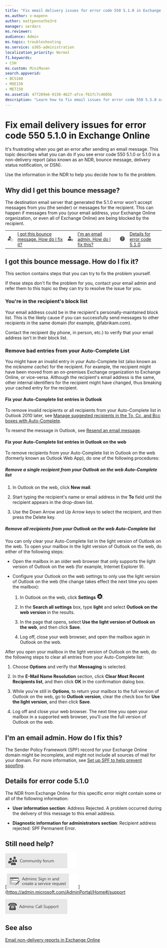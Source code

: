 ```yaml
---
title: "Fix email delivery issues for error code 550 5.1.0 in Exchange Online"
ms.author: v-mapenn
author: mattpennathe3rd
manager: serdars
ms.reviewer: 
audience: Admin
ms.topic: troubleshooting
ms.service: o365-administration
localization_priority: Normal
f1.keywords:
- CSH
ms.custom: MiniMaven
search.appverid:
- BCS160
- MOE150
- MET150
ms.assetid: 477289e6-9150-4627-afce-f61fc7c4605b
description: "Learn how to fix email issues for error code 550 5.5.0 or address rejected: SPF Permanent Error in Exchange Online (the destination email server won't accept messages from the sender or for the recipient)."
---
```


# Fix email delivery issues for error code 550 5.1.0 in Exchange Online

It's frustrating when you get an error after sending an email message. This topic describes what you can do if you see error code 550 5.1.0 or 5.1.0 in a non-delivery report (also known as an NDR, bounce message, delivery status notification, or DSN).

Use the information in the NDR to help you decide how to fix the problem.

## Why did I get this bounce message?

The destination email server that generated the 5.1.0 error won't accept messages from you (the sender) or messages for the recipient. This can happen if messages from you (your email address, your Exchange Online organization, or even all of Exchange Online) are being blocked by the recipient.

|||||||
|:-----|:-----|:-----|:-----|:-----|:-----|
|![Email user icon](../../media/31425afd-41a9-435e-aa85-6886277c369b.png)|[I got this bounce message. How do I fix it?](#i-got-this-bounce-message-how-do-i-fix-it)|![Email admin icon](../../media/3d4c569e-b819-4a29-86b1-4b9619cf2acf.png)|[I'm an email admin. How do I fix this?](#im-an-email-admin-how-do-i-fix-this)|![Help symbol](../../media/5bf13e77-0400-4dda-a569-b99b8a918b48.png)|[Details for error code 5.1.0](#details-for-error-code-510)|

## I got this bounce message. How do I fix it?

This section contains steps that you can try to fix the problem yourself.

If these steps don't fix the problem for you, contact your email admin and refer them to this topic so they can try to resolve the issue for you.

### You're in the recipient's block list

Your email address could be in the recipient's personally-maintained block list. This is the likely cause if you can successfully send messages to other recipients in the same domain (for example, @fabrikam.com).

Contact the recipient (by phone, in person, etc.) to verify that your email address isn't in their block list.

### Remove bad entries from your Auto-Complete List

You might have an invalid entry in your Auto-Complete list (also known as the _nickname cache_) for the recipient. For example, the recipient might have been moved from an on-premises Exchange organization to Exchange Online, or vice-versa. Although the recipient's email address is the same, other internal identifiers for the recipient might have changed, thus breaking your cached entry for the recipient.

#### Fix your Auto-Complete list entries in Outlook

To remove invalid recipients or all recipients from your Auto-Complete list in Outlook 2010 later, see [Manage suggested recipients in the To, Cc, and Bcc boxes with Auto-Complete](https://support.microsoft.com/office/dbe46e31-c098-4881-8cf7-66b037bce23e).

To resend the message in Outlook, see [Resend an email message](https://support.microsoft.com/office/acd16ac4-c881-477d-b4aa-36168fa96088).

#### Fix your Auto-Complete list entries in Outlook on the web

To remove recipients from your Auto-Complete list in Outlook on the web (formerly known as Outlook Web App), do one of the following procedures:

##### Remove a single recipient from your Outlook on the web Auto-Complete list

1. In Outlook on the web, click **New mail**.

2. Start typing the recipient's name or email address in the **To** field until the recipient appears in the drop-down list.

3. Use the Down Arrow and Up Arrow keys to select the recipient, and then press the Delete key.

##### Remove all recipients from your Outlook on the web Auto-Complete list

You can only clear your Auto-Complete list in the light version of Outlook on the web. To open your mailbox in the light version of Outlook on the web, do either of the following steps:

- Open the mailbox in an older web browser that only supports the light version of Outlook on the web (for example, Internet Explorer 9).

- Configure your Outlook on the web settings to only use the light version of Outlook on the web (the change takes effect the next time you open the mailbox):

   1. In Outlook on the web, click **Settings** ![Settings icon](../../media/f4b2e798-fff1-4a14-931f-5677a4543b58.png).

   2. In the **Search all settings** box, type **light** and select **Outlook on the web version** in the results.

   3. In the page that opens, select **Use the light version of Outlook on the web**, and then click **Save**.

   4. Log off, close your web browser, and open the mailbox again in Outlook on the web.

After you open your mailbox in the light version of Outlook on the web, do the following steps to clear all entries from your Auto-Complete list:

1. Choose **Options** and verify that **Messaging** is selected.

2. In the **E-Mail Name Resolution** section, click **Clear Most Recent Recipients list**, and then click **OK** in the confirmation dialog box.

3. While you're still in **Options**, to return your mailbox to the full version of Outlook on the web, go to **Outlook version**, clear the check box for **Use the light version**, and then click **Save**.

4. Log off and close your web browser. The next time you open your mailbox in a supported web browser, you'll use the full version of Outlook on the web.

## I'm an email admin. How do I fix this?

The Sender Policy Framework (SPF) record for your Exchange Online domain might be incomplete, and might not include all sources of mail for your domain. For more information, see [Set up SPF to help prevent spoofing](https://docs.microsoft.com/microsoft-365/security/office-365-security/set-up-spf-in-office-365-to-help-prevent-spoofing).

## Details for error code 5.1.0

The NDR from Exchange Online for this specific error might contain some or all of the following information:

- **User information section**: Address Rejected. A problem occurred during the delivery of this message to this email address.

- **Diagnostic information for administrators section**: Recipient address rejected: SPF Permanent Error.

## Still need help?

[![Get help from the community forums](../../media/12a746cc-184b-4288-908c-f718ce9c4ba5.png)](https://go.microsoft.com/fwlink/p/?LinkId=518605)

[![Admins: Sign in and create a service request](../../media/10862798-181d-47a5-ae4f-3f8d5a2874d4.png)](https://admin.microsoft.com/AdminPortal/Home#/support

[![Admins: Call Support](../../media/9f262e67-e8c9-4fc0-85c2-b3f4cfbc064e.png)](https://go.microsoft.com/fwlink/p/?LinkID=518322)

## See also

[Email non-delivery reports in Exchange Online](non-delivery-reports-in-exchange-online.md)
